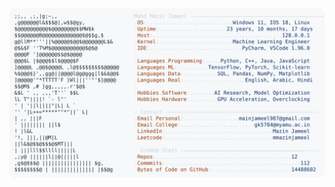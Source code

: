<picture>
  <source srcset="https://raw.githubusercontent.com/mmazinjameel/mmazinjameel/main/dark_mode.svg?v=1758528915" media="(prefers-color-scheme: dark)">
  <img src="https://raw.githubusercontent.com/mmazinjameel/mmazinjameel/main/light_mode.svg?v=1758528915">
</picture>

